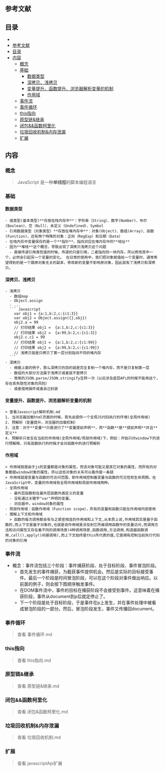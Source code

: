 ## 

## 参考文献

## 目录
- [](#)
- [参考文献](#参考文献)
- [目录](#目录)
- [内容](#内容)
  - [概念](#概念)
  - [基础](#基础)
    - [数据类型](#数据类型)
    - [深拷贝、浅拷贝](#深拷贝浅拷贝)
    - [变量提升、函数提升、浏览器解析变量的机制](#变量提升函数提升浏览器解析变量的机制)
    - [作用域](#作用域)
  - [事件流](#事件流)
  - [事件循环](#事件循环)
  - [this指向](#this指向)
  - [原型链\&继承](#原型链继承)
  - [闭包\&\&函数柯里化](#闭包函数柯里化)
  - [垃圾回收机制\&内存泄漏](#垃圾回收机制内存泄漏)
  - [扩展](#扩展)

## 内容
### 概念
  > JavaScript 是一种**单线程**的脚本编程语言

### 基础
  #### 数据类型
    - 值类型(基本类型)**存放在栈内存中**：字符串（String）、数字(Number)、布尔(Boolean)、空（Null）、未定义（Undefined）、Symbol
    - 引用数据类型（对象类型）**存放在堆内存中**：对象(Object)、数组(Array)、函数(Function)，还有两个特殊的对象：正则（RegExp）和日期（Date）
    - 在栈内存中变量保存的是一个**指针**，指向对应在堆内存中的**地址**
    - 因为**堆栈**这个概念，导致出现了深拷贝浅拷贝这个问题
      - 直接传递引用类性值的时候，传递的只是引用，二者指向同一块内存，所以修改其中一个，必然会引起另一个变量的变化。 在日常的使用中，我们把对象赋值给一个变量时，通常希望得到的是一个跟原对象无关的副本，修改新的变量不影响原对象，因此就有了浅拷贝和深拷贝。 
  #### 深拷贝、浅拷贝
    - 浅拷贝
      - 数组map
      - Object.assign
      - ...
      ``` Javascript
        var obj1 = {a:1,b:2,c:{c1:3}}
        var obj2 = Object.assign({},obj1)
        obj2.a = 99
        // 打印结果 obj1 =  {a:1,b:2,c:{c1:3}}
        // 打印结果 obj2 =  {a:99,b:2,c:{c1:3}}
        obj2.c.c1 = 99
        // 打印结果 obj1 =  {a:1,b:2,c:{c1:99}}
        // 打印结果 obj2 =  {a:99,b:2,c:{c1:99}}
        // 浅拷贝就是只拷贝了第一层分别指向不同的堆内存
      ```
    - 深拷贝
      - 根据上面的例子，那么深拷贝的目的就是完全复制一个堆内存，而不是只复制第一层
      - 数组的大部分方法属于浅拷贝或者就不是拷贝
      - 常用的JSON.parse/JSON.stringify互转一次（以后涉及底层APi的时候不能用这个，存在丢失隐性对象的风险）
      - 或者借用插件或者自己封装
  #### 变量提升、函数提升、浏览器解析变量的机制
    > 查看Javascript解析机制.md
    1. 当浏览器加载html页面的时候，首先会提供一个全局JS代码执行的环境(全局作用域)
    2. 预解析（变量提升，浏览器的加载机制）
    3. 注意：对于**变量**只是进行了**变量提前声明**，而**函数**是**提前声明**并且**定义**
    4. 预解析只发生在当前的作用域(全局作用域/局部作用域)下，例如：开始只对window下的进行预解释，只有函数执行的时候才会对函数中的进行预解析
  #### 作用域
    > 作用域链是由于js的变量都是对象的属性，而该对象可能又是其它对象的属性，而所有的对象都是window对象的属性，所以这些对象的关系可以看作是一条链
    > 作用域就是变量与函数的可访问范围，即作用域控制着变量与函数的可见性和生命周期。在JavaScript中，变量的作用域有全局作用域和局部作用域两种。
    - 全局作用域
      - 最外层函数和在最外层函数外面定义的变量
      - 没有通过关键字"var"声明的变量。
      - 浏览器中，window对象的属性
    - 局部作用域：函数作用域（Function scope），所有的变量和函数只能在作用域内部使用
    - 理解上下文和作用域
      > 函数的每次调用都会有与之紧密相连的作用域和上下文,从本质上说,作用域其实是基于函数的,而上下文是基于对象的,也就是说作用域是涉及到它所被调用函数中的变量访问,而调用方法和访问属性又存在着不同的调用场景(4种调用场景,函数调用,方法调用,构造器函数调用,call(),apply()间接调用),而上下文始终是this所代表的值,它是拥有控制当前执行代码的对象的引用

### 事件流
  - 概念：事件流包括三个阶段：事件捕获阶段、处于目标阶段、事件冒泡阶段。
    - 首先发生的事件捕获，为截获事件提供机会。然后是实际的目标接受事件。最后一个阶段是时间冒泡阶段，可以在这个阶段对事件做出响应。以前面的例子，则会按下图顺序触发事件。
    - 在DOM事件流中，事件的目标在捕获阶段不会接受到事件。这意味着在捕获阶段，事件从document到p后就定停止了。
    - 下一个阶段是处于目标阶段，于是事件在p上发生，并在事件处理中被看成冒泡阶段的一部分。然后，冒泡阶段发生，事件又传播回document。

### 事件循环
  > 查看 事件循环.md
### this指向
  > 查看 this指向.md
### 原型链&继承
  > 查看 原型链&继承.md

### 闭包&&函数柯里化
  > 查看 闭包&函数柯里化.md

### 垃圾回收机制&内存泄漏
  > 查看 垃圾回收机制.md

### 扩展
  > 查看 javascriptApi扩展